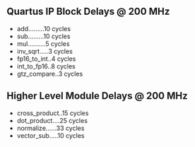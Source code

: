 ## Quartus IP Block Delays @ 200 MHz ##
- add.........10 cycles
- sub.........10 cycles
- mul..........5 cycles
- inv_sqrt.....3 cycles
- fp16_to_int..4 cycles
- int_to_fp16..8 cycles
- gtz_compare..3 cycles

## Higher Level Module Delays @ 200 MHz ##
- cross_product..15 cycles
- dot_product....25 cycles
- normalize......33 cycles
- vector_sub.....10 cycles